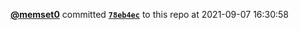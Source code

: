  <a href=https://github.com/memset0><strong>@memset0</strong></a>  committed <a href=https://github.com/memset0/memset0/commit/78eb4ec8a6aca4c2d536faf0f35638bce0c14b94><strong><code>78eb4ec</code></strong></a> to this repo  at 2021-09-07 16:30:58 
